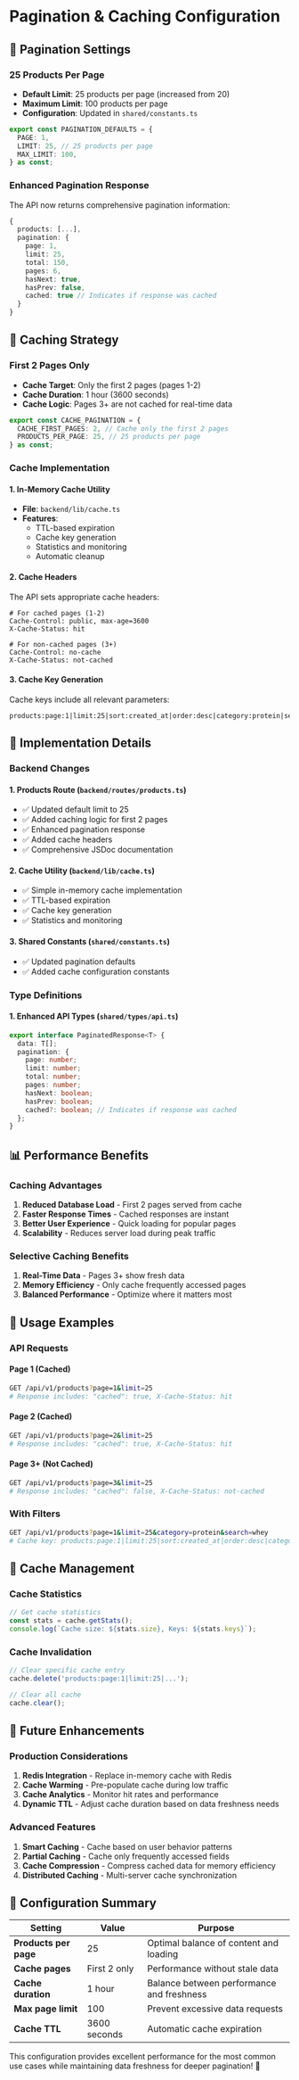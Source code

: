 # Pagination & Caching Configuration

## 📄 **Pagination Settings**

### **25 Products Per Page**
- **Default Limit**: 25 products per page (increased from 20)
- **Maximum Limit**: 100 products per page
- **Configuration**: Updated in `shared/constants.ts`

```typescript
export const PAGINATION_DEFAULTS = {
  PAGE: 1,
  LIMIT: 25, // 25 products per page
  MAX_LIMIT: 100,
} as const;
```

### **Enhanced Pagination Response**
The API now returns comprehensive pagination information:

```typescript
{
  products: [...],
  pagination: {
    page: 1,
    limit: 25,
    total: 150,
    pages: 6,
    hasNext: true,
    hasPrev: false,
    cached: true // Indicates if response was cached
  }
}
```

## 🚀 **Caching Strategy**

### **First 2 Pages Only**
- **Cache Target**: Only the first 2 pages (pages 1-2)
- **Cache Duration**: 1 hour (3600 seconds)
- **Cache Logic**: Pages 3+ are not cached for real-time data

```typescript
export const CACHE_PAGINATION = {
  CACHE_FIRST_PAGES: 2, // Cache only the first 2 pages
  PRODUCTS_PER_PAGE: 25, // 25 products per page
} as const;
```

### **Cache Implementation**

#### **1. In-Memory Cache Utility**
- **File**: `backend/lib/cache.ts`
- **Features**:
  - TTL-based expiration
  - Cache key generation
  - Statistics and monitoring
  - Automatic cleanup

#### **2. Cache Headers**
The API sets appropriate cache headers:

```http
# For cached pages (1-2)
Cache-Control: public, max-age=3600
X-Cache-Status: hit

# For non-cached pages (3+)
Cache-Control: no-cache
X-Cache-Status: not-cached
```

#### **3. Cache Key Generation**
Cache keys include all relevant parameters:
```
products:page:1|limit:25|sort:created_at|order:desc|category:protein|search:whey
```

## 🔧 **Implementation Details**

### **Backend Changes**

#### **1. Products Route (`backend/routes/products.ts`)**
- ✅ Updated default limit to 25
- ✅ Added caching logic for first 2 pages
- ✅ Enhanced pagination response
- ✅ Added cache headers
- ✅ Comprehensive JSDoc documentation

#### **2. Cache Utility (`backend/lib/cache.ts`)**
- ✅ Simple in-memory cache implementation
- ✅ TTL-based expiration
- ✅ Cache key generation
- ✅ Statistics and monitoring

#### **3. Shared Constants (`shared/constants.ts`)**
- ✅ Updated pagination defaults
- ✅ Added cache configuration constants

### **Type Definitions**

#### **1. Enhanced API Types (`shared/types/api.ts`)**
```typescript
export interface PaginatedResponse<T> {
  data: T[];
  pagination: {
    page: number;
    limit: number;
    total: number;
    pages: number;
    hasNext: boolean;
    hasPrev: boolean;
    cached?: boolean; // Indicates if response was cached
  };
}
```

## 📊 **Performance Benefits**

### **Caching Advantages**
1. **Reduced Database Load** - First 2 pages served from cache
2. **Faster Response Times** - Cached responses are instant
3. **Better User Experience** - Quick loading for popular pages
4. **Scalability** - Reduces server load during peak traffic

### **Selective Caching Benefits**
1. **Real-Time Data** - Pages 3+ show fresh data
2. **Memory Efficiency** - Only cache frequently accessed pages
3. **Balanced Performance** - Optimize where it matters most

## 🎯 **Usage Examples**

### **API Requests**

#### **Page 1 (Cached)**
```bash
GET /api/v1/products?page=1&limit=25
# Response includes: "cached": true, X-Cache-Status: hit
```

#### **Page 2 (Cached)**
```bash
GET /api/v1/products?page=2&limit=25
# Response includes: "cached": true, X-Cache-Status: hit
```

#### **Page 3+ (Not Cached)**
```bash
GET /api/v1/products?page=3&limit=25
# Response includes: "cached": false, X-Cache-Status: not-cached
```

### **With Filters**
```bash
GET /api/v1/products?page=1&limit=25&category=protein&search=whey
# Cache key: products:page:1|limit:25|sort:created_at|order:desc|category:protein|search:whey
```

## 🔄 **Cache Management**

### **Cache Statistics**
```typescript
// Get cache statistics
const stats = cache.getStats();
console.log(`Cache size: ${stats.size}, Keys: ${stats.keys}`);
```

### **Cache Invalidation**
```typescript
// Clear specific cache entry
cache.delete('products:page:1|limit:25|...');

// Clear all cache
cache.clear();
```

## 🚀 **Future Enhancements**

### **Production Considerations**
1. **Redis Integration** - Replace in-memory cache with Redis
2. **Cache Warming** - Pre-populate cache during low traffic
3. **Cache Analytics** - Monitor hit rates and performance
4. **Dynamic TTL** - Adjust cache duration based on data freshness needs

### **Advanced Features**
1. **Smart Caching** - Cache based on user behavior patterns
2. **Partial Caching** - Cache only frequently accessed fields
3. **Cache Compression** - Compress cached data for memory efficiency
4. **Distributed Caching** - Multi-server cache synchronization

## 📝 **Configuration Summary**

| Setting | Value | Purpose |
|---------|-------|---------|
| **Products per page** | 25 | Optimal balance of content and loading |
| **Cache pages** | First 2 only | Performance without stale data |
| **Cache duration** | 1 hour | Balance between performance and freshness |
| **Max page limit** | 100 | Prevent excessive data requests |
| **Cache TTL** | 3600 seconds | Automatic cache expiration |

This configuration provides excellent performance for the most common use cases while maintaining data freshness for deeper pagination! 🎉
